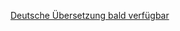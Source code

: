 


[Deutsche Übersetzung bald verfügbar](https://en.docs.fellowpro.com/docbits/settings/module/idm-acl-updater/)